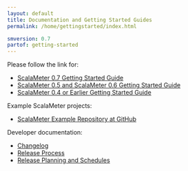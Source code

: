 ```yaml
---
layout: default
title: Documentation and Getting Started Guides
permalink: /home/gettingstarted/index.html

smversion: 0.7
partof: getting-started
---
```



Please follow the link for:

- [ScalaMeter 0.7 Getting Started Guide](/home/gettingstarted/0.7/)
- [ScalaMeter 0.5 and ScalaMeter 0.6 Getting Started Guide](/home/gettingstarted/0.5/)
- [ScalaMeter 0.4 or Earlier Getting Started Guide](/home/gettingstarted/0.4/)

Example ScalaMeter projects:

- [ScalaMeter Example Repository at GitHub](https://github.com/scalameter/scalameter-examples)

Developer documentation:

- [Changelog](/changelog/)
- [Release Process](/home/releasing/)
- [Release Planning and Schedules](/planning/)
